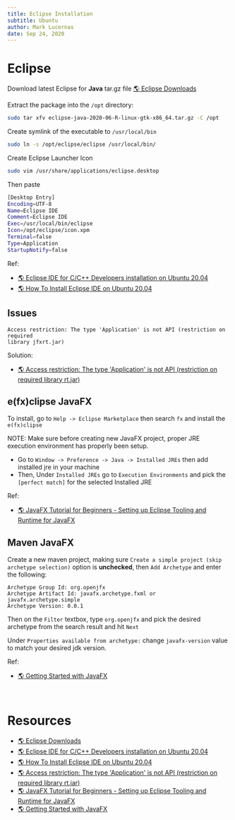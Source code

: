 ```yaml
---
title: Eclipse Installation
subtitle: Ubuntu
author: Mark Lucernas
date: Sep 24, 2020
---
```



# Eclipse

Download latest Eclipse for **Java** tar.gz file [🌎 Eclipse Downloads](https://www.eclipse.org/downloads/packages/)

Extract the package into the `/opt` directory:

```bash
sudo tar xfv eclipse-java-2020-06-R-linux-gtk-x86_64.tar.gz -C /opt
```

Create symlink of the executable to `/usr/local/bin`

```bash
sudo ln -s /opt/eclipse/eclipse /usr/local/bin/
```

Create Eclipse Launcher Icon

```bash
sudo vim /usr/share/applications/eclipse.desktop
```

Then paste

```bash
[Desktop Entry]
Encoding=UTF-8
Name=Eclipse IDE
Comment=Eclipse IDE
Exec=/usr/local/bin/eclipse
Icon=/opt/eclipse/icon.xpm
Terminal=false
Type=Application
StartupNotify=false
```

Ref:

- [🌎 Eclipse IDE for C/C++ Developers installation on Ubuntu 20.04 ](https://linuxconfig.org/eclipse-ide-for-c-c-developers-installation-on-ubuntu-20-04)
- [🌎 How To Install Eclipse IDE on Ubuntu 20.04](https://www.itzgeek.com/post/how-to-install-eclipse-ide-on-ubuntu-20-04/)


## Issues

```
Access restriction: The type 'Application' is not API (restriction on required
library jfxrt.jar)
```

Solution:

- [🌎 Access restriction: The type 'Application' is not API (restriction on required library rt.jar)](https://stackoverflow.com/a/46513651/11850077)


## e(fx)clipse JavaFX


To install, go to `Help -> Eclipse Marketplace` then search `fx` and install the
`e(fx)clipse`

NOTE: Make sure before creating new JavaFX project, proper JRE execution
environment has properly been setup.

  - Go to `Window -> Preference -> Java -> Installed JREs` then add installed
    jre in your machine
  - Then, Under `Installed JREs` go to `Execution Environments` and pick the
    `[perfect match]` for the selected Installed JRE

Ref:

- [🌎 JavaFX Tutorial for Beginners - Setting up Eclipse Tooling and Runtime for JavaFX](https://www.youtube.com/watch?v=Y9ykVgSZ7kA)


## Maven JavaFX


Create a new maven project, making sure `Create a simple project (skip archetype
selection)` option is **unchecked**, then `Add Archetype` and enter the
following:

```
Archetype Group Id: org.openjfx
Archetype Artifact Id: javafx.archetype.fxml or javafx.archetype.simple
Archetype Version: 0.0.1
```

Then on the `Filter` textbox, type `org.openjfx` and pick the desired archetype
from the search result and hit `Next`

Under `Properties available from archetype:` change `javafx-version` value to
match your desired jdk version.

Ref:

- [🌎 Getting Started with JavaFX](https://openjfx.io/openjfx-docs)

<br>

# Resources

- [🌎 Eclipse Downloads](https://www.eclipse.org/downloads/packages/)
- [🌎 Eclipse IDE for C/C++ Developers installation on Ubuntu 20.04 ](https://linuxconfig.org/eclipse-ide-for-c-c-developers-installation-on-ubuntu-20-04)
- [🌎 How To Install Eclipse IDE on Ubuntu 20.04](https://www.itzgeek.com/post/how-to-install-eclipse-ide-on-ubuntu-20-04/)
- [🌎 Access restriction: The type 'Application' is not API (restriction on required library rt.jar)](https://stackoverflow.com/a/46513651/11850077)
- [🌎 JavaFX Tutorial for Beginners - Setting up Eclipse Tooling and Runtime for JavaFX](https://www.youtube.com/watch?v=Y9ykVgSZ7kA)
- [🌎 Getting Started with JavaFX](https://openjfx.io/openjfx-docs)

